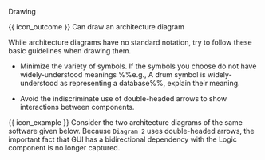 <span id="title">Drawing</span>

<span id="prereqs"></span>

<span id="outcomes">{{ icon_outcome }} Can draw an architecture diagram</span>

<div id="body">

While architecture diagrams have no standard notation, try to follow these basic guidelines when drawing them.

* Minimize the variety of symbols. If the symbols you choose do not have widely-understood meanings %%e.g., A drum symbol is widely-understood as representing a database%%, explain their meaning.

* Avoid the indiscriminate use of double-headed arrows to show interactions between components.

<box>

{{ icon_example }} Consider the two architecture diagrams of the same software given below. Because `Diagram 2` uses double-headed arrows, the important fact that GUI has a bidirectional dependency with the Logic component is no longer captured.

<pic eager src="{{baseUrl}}/architecture/architectureDiagrams/drawing/images/tip.png" height="190" />
<p/>

</box>

</div>

<div id="extras">
</div>
